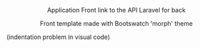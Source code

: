 

<p align="center">
    Application Front link to the API Laravel for back
</p>
<p align="center">Front template made with Bootswatch 'morph' theme</p>

<p>(indentation problem in visual code)</p>
